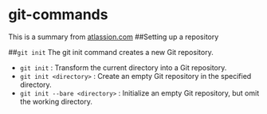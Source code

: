 # git-commands
This is a summary from [atlassion.com](https://de.atlassian.com/git/)
##Setting up a repository

##`git init`
The git init command creates a new Git repository. 

- `git init` : Transform the current directory into a Git repository.
- `git init <directory>` : Create an empty Git repository in the specified directory. 
- `git init --bare <directory>` : Initialize an empty Git repository, but omit the working directory. 

